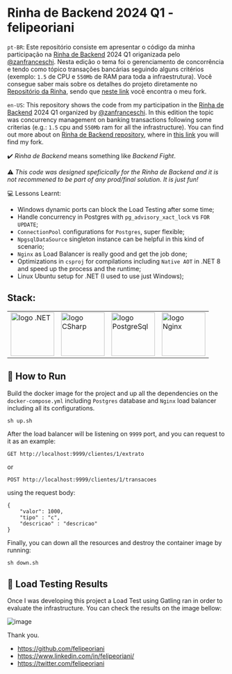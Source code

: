 # Rinha de Backend 2024 Q1 - felipeoriani

`pt-BR`: Este repositório consiste em apresentar o código da minha participação na [Rinha de Backend](https://twitter.com/rinhadebackend) 2024 Q1 origanizada pelo [@zanfranceschi](https://twitter.com/zanfranceschi). Nesta edição o tema foi o gerenciamento de concorrência e tendo como tópico transações bancárias seguindo alguns critérios (exemplo: `1.5` de CPU e `550Mb` de RAM para toda a infraestrutura). Você consegue saber mais sobre os detalhes do projeto diretamente no [Repositório da Rinha](https://github.com/zanfranceschi/rinha-de-backend-2024-q1), sendo que [neste link](https://github.com/felipeoriani/rinha-de-backend-2024-q1) você encontra o meu fork.

`en-US`: This repository shows the code from my participation in the [Rinha de Backend](https://twitter.com/rinhadebackend) 2024 Q1 organized by [@zanfranceschi](https://twitter.com/zanfranceschi). In this edition the topic was concurrency management on banking transactions following some criterias (e.g.: `1.5` cpu and `550Mb` ram for all the infrastructure). You can find out more about on [Rinha de Backend repository](https://github.com/zanfranceschi/rinha-de-backend-2024-q1), where in [this link](https://github.com/felipeoriani/rinha-de-backend-2024-q1) you will find my fork.

:heavy_check_mark: _Rinha de Backend_ means something like _Backend Fight_.

⚠️ _This code was designed speficically for the Rinha de Backend and it is not recommened to be part of any prod/final solution. It is just fun!_

💻 Lessons Learnt:
- Windows dynamic ports can block the Load Testing after some time;
- Handle concurrency in Postgres with `pg_advisory_xact_lock` vs `FOR UPDATE`;
- `ConnectionPool` configurations for `Postgres`, super flexible;
- `NpgsqlDataSource` singleton instance can be helpful in this kind of scenario;
- `Nginx` as Load Balancer is really good and get the job done;
- Optimizations in `csproj` for compilations including `Native AOT` in .NET 8 and speed up the process and the runtime;
- Linux Ubuntu setup for .NET (I used to use just Windows);

## Stack:
<table align=center>
  <tr>
    <td><img src="https://upload.wikimedia.org/wikipedia/commons/thumb/7/7d/Microsoft_.NET_logo.svg/456px-Microsoft_.NET_logo.svg.png" alt="logo .NET" width="100" height="auto"></td>
    <td><img src="https://upload.wikimedia.org/wikipedia/commons/thumb/d/d2/C_Sharp_Logo_2023.svg/1280px-C_Sharp_Logo_2023.svg.png" alt="logo CSharp" width="100" height="auto"></td>
    <td><img src="https://upload.wikimedia.org/wikipedia/commons/2/29/Postgresql_elephant.svg" alt="logo PostgreSql" width="100" height="auto"></td>
    <td><img src="https://upload.wikimedia.org/wikipedia/commons/c/c5/Nginx_logo.svg" alt="logo Nginx" width="100" height="auto"></td>
  </tr>
</table>

## 🏃 How to Run

Build the docker image for the project and up all the dependencies on the `docker-compose.yml` including `Postgres` database and `Nginx` load balancer including all its configurations.

```
sh up.sh
```

After the load balancer will be listening on `9999` port, and you can request to it as an example:

```
GET http://localhost:9999/clientes/1/extrato
```

or

```
POST http://localhost:9999/clientes/1/transacoes
```

using the request body:

```
{
    "valor": 1000,
    "tipo" : "c",
    "descricao" : "descricao"
}
```

Finally, you can down all the resources and destroy the container image by running:

```
sh down.sh
```

## 🧪 Load Testing Results

Once I was developing this project a Load Test using Gatling ran in order to evaluate the infrastructure. You can check the results on the image bellow:

![image](https://github.com/felipeoriani/rinha-backend-24q1/assets/865173/f00cbbf6-5693-4eec-a67b-0e6a655a3256)

Thank you.

- https://github.com/felipeoriani
- https://www.linkedin.com/in/felipeoriani/
- https://twitter.com/felipeoriani
